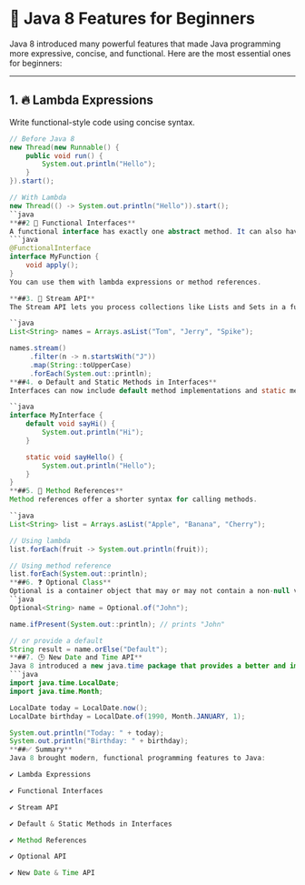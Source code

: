 # 🚀 Java 8 Features for Beginners

Java 8 introduced many powerful features that made Java programming more expressive, concise, and functional. Here are the most essential ones for beginners:

---

## 1. 🔥 Lambda Expressions
Write functional-style code using concise syntax.

```java
// Before Java 8
new Thread(new Runnable() {
    public void run() {
        System.out.println("Hello");
    }
}).start();

// With Lambda
new Thread(() -> System.out.println("Hello")).start();
``java
**##2 🧩 Functional Interfaces**
A functional interface has exactly one abstract method. It can also have multiple default or static methods.
```java
@FunctionalInterface
interface MyFunction {
    void apply();
}
You can use them with lambda expressions or method references.

**##3. 🔁 Stream API**
The Stream API lets you process collections like Lists and Sets in a functional and readable way.

``java
List<String> names = Arrays.asList("Tom", "Jerry", "Spike");

names.stream()
     .filter(n -> n.startsWith("J"))
     .map(String::toUpperCase)
     .forEach(System.out::println);
**##4. ⚙️ Default and Static Methods in Interfaces**
Interfaces can now include default method implementations and static methods.

``java
interface MyInterface {
    default void sayHi() {
        System.out.println("Hi");
    }

    static void sayHello() {
        System.out.println("Hello");
    }
}
**##5. 📌 Method References**
Method references offer a shorter syntax for calling methods.

``java
List<String> list = Arrays.asList("Apple", "Banana", "Cherry");

// Using lambda
list.forEach(fruit -> System.out.println(fruit));

// Using method reference
list.forEach(System.out::println);
**##6. ❓ Optional Class**
Optional is a container object that may or may not contain a non-null value. It helps avoid NullPointerException.
``java
Optional<String> name = Optional.of("John");

name.ifPresent(System.out::println); // prints "John"

// or provide a default
String result = name.orElse("Default");
**##7. 🕒 New Date and Time API**
Java 8 introduced a new java.time package that provides a better and immutable way to handle dates and times.
```java
import java.time.LocalDate;
import java.time.Month;

LocalDate today = LocalDate.now();
LocalDate birthday = LocalDate.of(1990, Month.JANUARY, 1);

System.out.println("Today: " + today);
System.out.println("Birthday: " + birthday);
**##✅ Summary**
Java 8 brought modern, functional programming features to Java:

✔ Lambda Expressions

✔ Functional Interfaces

✔ Stream API

✔ Default & Static Methods in Interfaces

✔ Method References

✔ Optional API

✔ New Date & Time API
